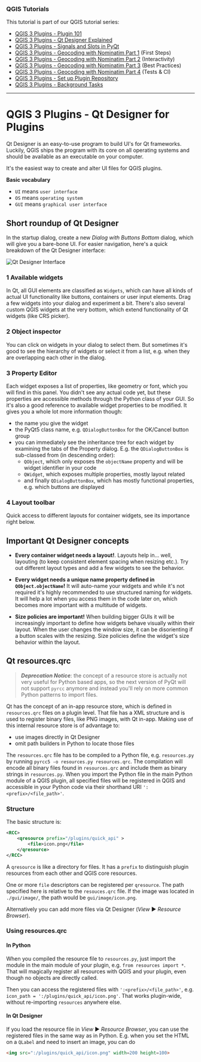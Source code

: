 ### QGIS Tutorials

This tutorial is part of our QGIS tutorial series:

- [QGIS 3 Plugins - Plugin 101](https://gis-ops.com/qgis-3-plugin-tutorial-plugin-development-reference-guide/)
- [QGIS 3 Plugins - Qt Designer Explained](https://gis-ops.com/qgis-3-plugin-tutorial-qt-designer-explained/)
- [QGIS 3 Plugins - Signals and Slots in PyQt](https://gis-ops.com/qgis-3-plugin-tutorial-pyqt-signal-slot-explained/)
- [QGIS 3 Plugins - Geocoding with Nominatim Part 1](https://gis-ops.com/qgis-3-plugin-tutorial-geocoding-with-nominatim-part-1/) (First Steps)
- [QGIS 3 Plugins - Geocoding with Nominatim Part 2](https://gis-ops.com/qgis-3-plugin-tutorial-geocoding-with-nominatim-part-2/) (Interactivity)
- [QGIS 3 Plugins - Geocoding with Nominatim Part 3](https://gis-ops.com/qgis-3-plugin-tutorial-geocoding-with-nominatim-part-3/) (Best Practices)
- [QGIS 3 Plugins - Geocoding with Nominatim Part 4](https://gis-ops.com/qgis-3-plugin-tutorial-geocoding-with-nominatim-part-4/) (Tests & CI)
- [QGIS 3 Plugins - Set up Plugin Repository](https://gis-ops.com/qgis-3-plugin-tutorial-set-up-a-plugin-repository-explained/)
- [QGIS 3 Plugins - Background Tasks](https://gis-ops.com/qgis-3-plugin-tutorial-background-tasks-explained/)

---

# QGIS 3 Plugins - Qt Designer for Plugins

Qt Designer is an easy-to-use program to build UI's for Qt frameworks. Luckily, QGIS ships the program with its core on all operating systems and should be available as an executable on your computer.

It's the easiest way to create and alter UI files for QGIS plugins.

**Basic vocabulary**

-   `UI` means `user interface`
-   `OS` means `operating system`
-   `GUI` means `graphical user interface`

## Short roundup of Qt Designer

In the startup dialog, create a new *Dialog with Buttons Bottom* dialog, which will give you a bare-bone UI. For easier navigation, here's a quick breakdown of the Qt Designer interface:

![Qt Designer Interface](https://github.com/gis-ops/tutorials/raw/master/qgis/static/img/qt_designer_img1.png)

### 1 Available widgets

In Qt, all GUI elements are classified as `Widgets`, which can have all kinds of actual UI functionality like buttons, containers or user input elements. Drag a few widgets into your dialog and experiment a bit. There's also several custom QGIS widgets at the very bottom, which extend functionality of Qt widgets (like CRS picker).

### 2 Object inspector

You can click on widgets in your dialog to select them. But sometimes it's good to see the hierarchy of widgets or select it from a list, e.g. when they are overlapping each other in the dialog.

### 3 Property Editor

Each widget exposes a list of properties, like geometry or font, which you will find in this panel. You didn't see any actual code yet, but these properties are accessible methods through the Python class of your GUI. So it's also a good reference to available widget properties to be modified. It gives you a whole lot more information though:
- the name you give the widget
- the PyQt5 class name, e.g. `QDialogButtonBox` for the OK/Cancel button group
- you can immediately see the inheritance tree for each widget by examining the tabs of the Property dialog. E.g. the `QDialogButtonBox` is sub-classed from (in descending order):
	- `QObject`, which only exposes the `objectName` property and will be widget identifier in your code
	- `QWidget`, which exposes multiple properties, mostly layout related
	- and finally `QDialogButtonBox`, which has mostly functional properties, e.g. which buttons are displayed

### 4 Layout toolbar

Quick access to different layouts for container widgets, see its importance right below.

## Important Qt Designer concepts

- **Every container widget needs a layout!**. Layouts help in... well, layouting (to keep consistent element spacing when resizing etc.). Try out different layout types and add a few widgets to see the behavior.

- **Every widget needs a unique name property defined in `QObject.objectName`!** It will auto-name your widgets and while it's not required it's highly recommended to use structured naming for widgets. It will help a lot when you access them in the code later on, which becomes more important with a multitude of widgets.

- **Size policies are important!** When building bigger GUIs it will be increasingly important to define how widgets behave visually within their layout. When the user changes the window size, it can be disorienting if a button scales with the resizing. Size policies define the widget's size behavior within the layout.

## Qt resources.qrc

> **_Deprecation Notice_**: the concept of a resource store is actually not very useful for Python based apps, so the next version of PyQt will not support `pyrcc` anymore and instead you'll rely on more common Python patterns to import files.

Qt has the concept of an in-app resource store, which is defined in `resources.qrc` files on a plugin level. That file has a XML structure and is used to register binary files, like PNG images, with Qt in-app. Making use of this internal resource store is of advantage to:

- use images directly in Qt Designer
- omit path builders in Python to locate those files

The `resources.qrc` file has to be compiled to a Python file, e.g. `resources.py` by running `pyrcc5 -o resources.py resources.qrc`. The compilation will encode all binary files found in `resources.qrc` and include them as binary strings in `resources.py`. When you import the Python file in the main Python module of a QGIS plugin, all specified files will be registered in QGIS and accessible in your Python code via their shorthand URI `':<prefix>/<file_path>'`.

### Structure

The basic structure is:

```xml
<RCC>
    <qresource prefix="/plugins/quick_api" >
        <file>icon.png</file>
    </qresource>
</RCC>
```

A `qresource` is like a directory for files. It has a `prefix` to distinguish plugin resources from each other and QGIS core resources.

One or more `file` descriptors can be registered per `qresource`. The path specified here is relative to the `resouces.qrc` file. If the image was located in `./gui/image/`, the path would be `gui/image/icon.png`.

Alternatively you can add more files via Qt Designer (*View* ► *Resource Browser*).

### Using resources.qrc

#### In Python

When you compiled the resource file to `resources.py`, just import the module in the main module of your plugin, e.g. `from resources import *`. That will magically register all resources with QGIS and your plugin, even though no objects are directly called.

Then you can access the registered files with `':<prefix>/<file_path>'`, e.g. `icon_path = ':/plugins/quick_api/icon.png'`. That works plugin-wide, without re-importing `resources` anywhere else.

#### In Qt Designer

If you load the resource file in *View* ► *Resource Browser*, you can use the registered files in the same way as in Python. E.g. when you set the HTML on a `QLabel` and need to insert an image, you can do

```html
<img src=":/plugins/quick_api/icon.png" width=200 height=100>
```
